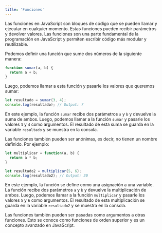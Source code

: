 ```yaml
---
title: 'Funciones'
---
```


Las funciones en JavaScript son bloques de código que se pueden llamar y ejecutar en cualquier momento. Estas funciones pueden recibir parámetros y devolver valores. Las funciones son una parte fundamental de la programación en JavaScript y permiten escribir código más modular y reutilizable.

Podemos definir una función que sume dos números de la siguiente manera:

```js
function sumar(a, b) {
  return a + b;
}

```

Luego, podemos llamar a esta función y pasarle los valores que queremos sumar:

```js
let resultado = sumar(3, 4);
console.log(resultado); // Output: 7

```

En este ejemplo, la función `sumar` recibe dos parámetros `a` y `b` y devuelve la suma de ambos. Luego, podemos llamar a la función `sumar` y pasarle los valores `3` y `4` como argumentos. El resultado de esta suma se guarda en la variable `resultado` y se muestra en la consola.

Las funciones también pueden ser anónimas, es decir, no tienen un nombre definido. Por ejemplo:

```js
let multiplicar = function(a, b) {
  return a * b;
}

let resultado2 = multiplicar(5, 6);
console.log(resultado2); // Output: 30

```

En este ejemplo, la función se define como una asignación a una variable. La función recibe dos parámetros `a` y `b` y devuelve la multiplicación de ambos. Luego, podemos llamar a la función `multiplicar` y pasarle los valores `5` y `6` como argumentos. El resultado de esta multiplicación se guarda en la variable `resultado2` y se muestra en la consola.

Las funciones también pueden ser pasadas como argumentos a otras funciones. Esto se conoce como funciones de orden superior y es un concepto avanzado en JavaScript.